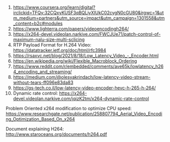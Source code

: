 

1. https://www.coursera.org/learn/digital?irclickid=TFQy:32CQxyKUSF3qBQLiyXIUkC02cygN0cGU80&irgwc=1&utm_medium=partners&utm_source=impact&utm_campaign=1301558&utm_content=b2c#modules
2. https://www.lighterra.com/papers/videoencodingh264/
3. https://x264-devel.videolan.narkive.com/FWCJUe71/patch-control-of-maximum-nalu-size-multi-sclicing
4. RTP Payload Format for H.264 Video: https://datatracker.ietf.org/doc/html/rfc3984
5. https://rsaxvc.net/blog/2021/8/18/Low_Latency_Video_-_Encoder.html
6. https://en.wikipedia.org/wiki/Flexible_Macroblock_Ordering
7. https://www.reddit.com/r/embedded/comments/ave65k/lowlatency_h264_encoding_and_streaming/
8. https://medium.com/@olesyakrindach/low-latency-video-stream-without-tears-ff096e83da83
9. https://gs-tech.co.il/low-latency-video-encoder-hevc-h-265-h-264/
10. Dynamic rate control: https://x264-devel.videolan.narkive.com/jqizK2tm/x264-dynamic-rate-control

Problem Oriented x264 modification to optimize CPU speed:
https://www.researchgate.net/publication/258807794_Aerial_Video_Encoding_Optimization_Based_On_x264

Document explaining H264:
http://www.staroceans.org/documents/h264.pdf
